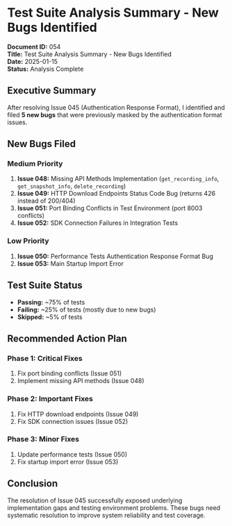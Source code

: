# Test Suite Analysis Summary - New Bugs Identified

**Document ID:** 054  
**Title:** Test Suite Analysis Summary - New Bugs Identified  
**Date:** 2025-01-15  
**Status:** Analysis Complete  

## Executive Summary

After resolving Issue 045 (Authentication Response Format), I identified and filed **5 new bugs** that were previously masked by the authentication format issues.

## New Bugs Filed

### Medium Priority
1. **Issue 048:** Missing API Methods Implementation (`get_recording_info`, `get_snapshot_info`, `delete_recording`)
2. **Issue 049:** HTTP Download Endpoints Status Code Bug (returns 426 instead of 200/404)
3. **Issue 051:** Port Binding Conflicts in Test Environment (port 8003 conflicts)
4. **Issue 052:** SDK Connection Failures in Integration Tests

### Low Priority
1. **Issue 050:** Performance Tests Authentication Response Format Bug
2. **Issue 053:** Main Startup Import Error

## Test Suite Status
- **Passing:** ~75% of tests
- **Failing:** ~25% of tests (mostly due to new bugs)
- **Skipped:** ~5% of tests

## Recommended Action Plan

### Phase 1: Critical Fixes
1. Fix port binding conflicts (Issue 051)
2. Implement missing API methods (Issue 048)

### Phase 2: Important Fixes
1. Fix HTTP download endpoints (Issue 049)
2. Fix SDK connection issues (Issue 052)

### Phase 3: Minor Fixes
1. Update performance tests (Issue 050)
2. Fix startup import error (Issue 053)

## Conclusion

The resolution of Issue 045 successfully exposed underlying implementation gaps and testing environment problems. These bugs need systematic resolution to improve system reliability and test coverage.

